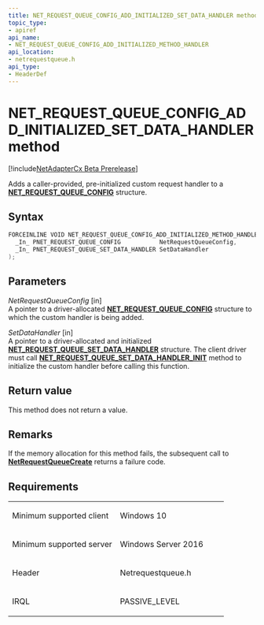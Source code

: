 ```yaml
---
title: NET_REQUEST_QUEUE_CONFIG_ADD_INITIALIZED_SET_DATA_HANDLER method
topic_type:
- apiref
api_name:
- NET_REQUEST_QUEUE_CONFIG_ADD_INITIALIZED_METHOD_HANDLER
api_location:
- netrequestqueue.h
api_type:
- HeaderDef
---
```


# NET_REQUEST_QUEUE_CONFIG_ADD_INITIALIZED_SET_DATA_HANDLER method


[!include[NetAdapterCx Beta Prerelease](../netcx-beta-prerelease.md)]

Adds a caller-provided, pre-initialized custom request handler to a [**NET_REQUEST_QUEUE_CONFIG**](net-request-queue-config.md) structure.

Syntax
------

```cpp
FORCEINLINE VOID NET_REQUEST_QUEUE_CONFIG_ADD_INITIALIZED_METHOD_HANDLER(
  _In_ PNET_REQUEST_QUEUE_CONFIG           NetRequestQueueConfig,
  _In_ PNET_REQUEST_QUEUE_SET_DATA_HANDLER SetDataHandler
);
```

Parameters
----------

*NetRequestQueueConfig* [in]  
A pointer to a driver-allocated [**NET_REQUEST_QUEUE_CONFIG**](net-request-queue-config.md) structure to which the custom handler is being added.

*SetDataHandler* [in]  
A pointer to a driver-allocated and initialized [**NET_REQUEST_QUEUE_SET_DATA_HANDLER**](net-request-queue-set-data-handler.md) structure.  The client driver must call [**NET_REQUEST_QUEUE_SET_DATA_HANDLER_INIT**](net-request-queue-set-data-handler-init.md) method to initialize the custom handler before calling this function.

Return value
------------

This method does not return a value.

Remarks
-------

If the memory allocation for this method fails, the subsequent call to [**NetRequestQueueCreate**](netrequestqueuecreate.md) returns a failure code.

Requirements
------------

<table>
<colgroup>
<col width="50%" />
<col width="50%" />
</colgroup>
<tbody>
<tr class="odd">
<td align="left"><p>Minimum supported client</p></td>
<td align="left"><p>Windows 10</p></td>
</tr>
<tr class="even">
<td align="left"><p>Minimum supported server</p></td>
<td align="left"><p>Windows Server 2016</p></td>
</tr>
<tr class="odd">
<td align="left"><p>Header</p></td>
<td align="left">Netrequestqueue.h</td>
</tr>
<tr class="even">
<td align="left"><p>IRQL</p></td>
<td align="left"><p>PASSIVE_LEVEL</p></td>
</tr>
</tbody>
</table>

 

 





